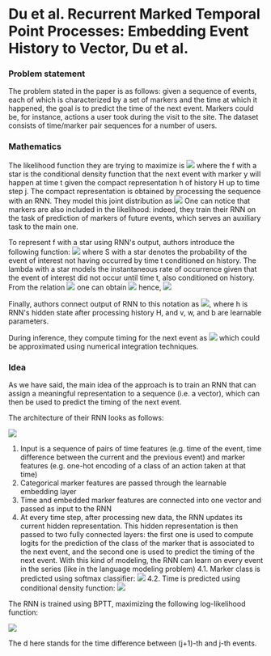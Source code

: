 # Du et al. Recurrent Marked Temporal Point Processes: Embedding Event History to Vector, Du et al.

### Problem statement
The problem stated in the paper is as follows: given a sequence of events, each of which is characterized by a set of markers and the time at which it happened, the goal is to predict the time of the next event. Markers could be, for instance, actions a user took during the visit to the site.
The dataset consists of time/marker pair sequences for a number of users.

### Mathematics
The likelihood function they are trying to maximize is
![](https://render.githubusercontent.com/render/math?math=L(\theta)=\prod_{i}\prod_{j}f(t_{j%2B1},y_{j%2B1}\vert\mathcal{H}_{j})=\prod_{j}f(t_{j%2B1},y_{j%2B1}),f^*(t,y)=f(t,y\vert\mathcal{H}_{j})=f(t,y\vert\mathbf{h}_{j}),)
where the f with a star is the conditional density function that the next event with marker y will happen at time t given the compact representation h of history H up to time step j. The compact representation is obtained by processing the sequence with an RNN. They model this joint distribution as ![](https://render.githubusercontent.com/render/math?math=f^*(t,y)=f^*(t)P(y_{j%2B1}=y\vert\mathbf{h}_{j}).) One can notice that markers are also included in the likelihood: indeed, they train their RNN on the task of prediction of markers of future events, which serves an auxiliary task to the main one.

To represent f with a star using RNN's output, authors introduce the following function: ![](https://render.githubusercontent.com/render/math?math=\lambda^*(t)=\frac{f^*(t)}{S^*(t)},) where S with a star denotes the probability of the event of interest not having occurred by time t conditioned on history. The lambda with a star models the instantaneous rate of occurrence given that the event of interest did not occur until time t, also conditioned on history. From the relation ![](https://render.githubusercontent.com/render/math?math=\lambda^*(t)=-\frac{d\logS^*(t)}{dt},) one can obtain ![](https://render.githubusercontent.com/render/math?math=S^*(t)=\exp[-\int_{t_{j}}^{t}\lambda^*(t)dt],)
hence, ![](https://render.githubusercontent.com/render/math?math=f^*(t)=\lambda^*(t)S^*(t)=\lambda^*(t)\exp[-\int_{t_{j}}^{t}\lambda^*(t)].)

Finally, authors connect output of RNN to this notation as ![](https://render.githubusercontent.com/render/math?math=\lambda^*(t)=\exp[\mathbf{v}^{(t)\top}\mathbf{h_{j}}%2Bw(t-t_{j})%2Bb^{(t)}]), where h is RNN's hidden state after processing history H, and v, w, and b are learnable parameters. 

During inference, they compute timing for the next event as ![](https://render.githubusercontent.com/render/math?math=\widehat{t}_{j%2B1}=\int_{t_{j}}^{\infty}tf^*(t)dt,) which could be approximated using numerical integration techniques.

### Idea 

As we have said, the main idea of the approach is to train an RNN that can assign a meaningful representation to a sequence (i.e. a vector), which can then be used to predict the timing of the next event.

The architecture of their RNN looks as follows:

![](https://sun9-37.userapi.com/impf/i_He6l3FVAHwYAV_1A-BUHLmd6iXXC5H9Ztwuw/2osvj6iTEHI.jpg?size=611x377&quality=96&proxy=1&sign=d4c3a0900322f0928c2db1ee31ba90a6)

1. Input is a sequence of pairs of time features (e.g. time of the event, time difference between the current and the previous event) and marker features (e.g. one-hot encoding of a class of an action taken at that time)  
2. Categorical marker features are passed through the learnable embedding layer
3. Time and embedded marker features are connected into one vector and passed as input to the RNN
4. At every time step, after processing new data, the RNN updates its current hidden representation. This hidden representation is then passed to two fully connected layers: the first one is used to compute logits for the prediction of the class of the marker that is associated to the next event, and the second one is used to predict the timing of the next event. With this kind of modeling, the RNN can learn on every event in the series (like in the language modeling problem)
4.1. Marker class is predicted using softmax classifier:
![](https://sun9-4.userapi.com/impf/WmpweOvUtyKD1ArYEFfZXaVX9ppcCQ7kAtQFAw/lboxCUeuzks.jpg?size=451x106&quality=96&proxy=1&sign=2a506f05c2cf33aa07e3919d7fd52d8c)
4.2. Time is predicted using conditional density function:
![](https://sun9-53.userapi.com/impf/FPp5GrR5LXop5YQNw-D_PNTrRNCFxxskGzLA_Q/vhp6w1fGVEw.jpg?size=625x230&quality=96&proxy=1&sign=65349cb9a4333b0ead18d3f1195d2c95)

The RNN is trained using BPTT, maximizing the following log-likelihood function:

![](https://sun9-56.userapi.com/impf/sXswa1ilkzoQEv2HveTBI912OnK7UWUWBZKv3g/QY7gzFfPdM4.jpg?size=535x68&quality=96&proxy=1&sign=f34904381dc8e2cbacf27c019680a804)

The d here stands for the time difference between (j+1)-th and j-th events.
 

